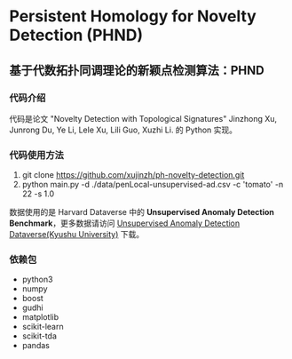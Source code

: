 # Persistent Homology for Novelty Detection (PHND)

## 基于代数拓扑同调理论的新颖点检测算法：PHND

### 代码介绍

代码是论文 "Novelty Detection with Topological Signatures" Jinzhong Xu, Junrong Du, Ye Li, Lele Xu, Lili Guo, Xuzhi Li. 的 Python 实现。

### 代码使用方法

1. git clone https://github.com/xujinzh/ph-novelty-detection.git
2. python main.py -d ./data/penLocal-unsupervised-ad.csv -c 'tomato' -n 22 -s 1.0

数据使用的是 Harvard Dataverse 中的 **Unsupervised Anomaly Detection Benchmark**，更多数据请访问 [Unsupervised Anomaly Detection Dataverse(Kyushu University)](https://dataverse.harvard.edu/dataset.xhtml?persistentId=doi:10.7910/DVN/OPQMVF) 下载。

### 依赖包

- python3
- numpy
- boost
- gudhi
- matplotlib
- scikit-learn
- scikit-tda
- pandas